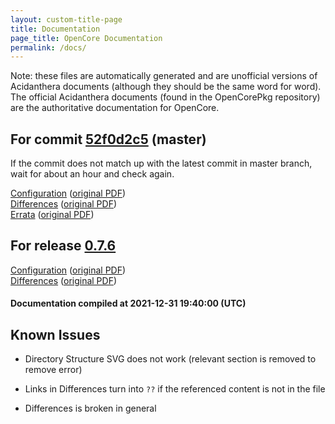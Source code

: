 ```yaml
---
layout: custom-title-page
title: Documentation
page_title: OpenCore Documentation
permalink: /docs/
---
```

Note: these files are automatically generated and are unofficial versions of Acidanthera documents (although they should be the same word for word). The official Acidanthera documents (found in the OpenCorePkg repository) are the authoritative documentation for OpenCore.

## For commit [52f0d2c5](https://github.com/acidanthera/OpenCorePkg/tree/52f0d2c55afaa080e30dfe52c7c7f48e71cfe6e4) (master)

If the commit does not match up with the latest commit in master branch, wait for about an hour and check again.

[Configuration](latest/Configuration.html) ([original PDF](https://github.com/acidanthera/OpenCorePkg/blob/52f0d2c55afaa080e30dfe52c7c7f48e71cfe6e4/Docs/Configuration.pdf))
<br>
[Differences](latest/Differences.html) ([original PDF](https://github.com/acidanthera/OpenCorePkg/blob/52f0d2c55afaa080e30dfe52c7c7f48e71cfe6e4/Docs/Differences/Differences.pdf))
<br>
[Errata](latest/Errata.html) ([original PDF](https://github.com/acidanthera/OpenCorePkg/blob/52f0d2c55afaa080e30dfe52c7c7f48e71cfe6e4/Docs/Errata/Errata.pdf))

## For release [0.7.6](https://github.com/acidanthera/OpenCorePkg/tree/0.7.6)

[Configuration](release/Configuration.html) ([original PDF](https://github.com/acidanthera/OpenCorePkg/blob/0.7.6/Docs/Configuration.pdf))
<br>
[Differences](release/Differences.html) ([original PDF](https://github.com/acidanthera/OpenCorePkg/blob/0.7.6/Docs/Differences/Differences.pdf))

#### Documentation compiled at 2021-12-31 19:40:00 (UTC)

## Known Issues

* Directory Structure SVG does not work (relevant section is removed to remove error)

* Links in Differences turn into `??` if the referenced content is not in the file

* Differences is broken in general

